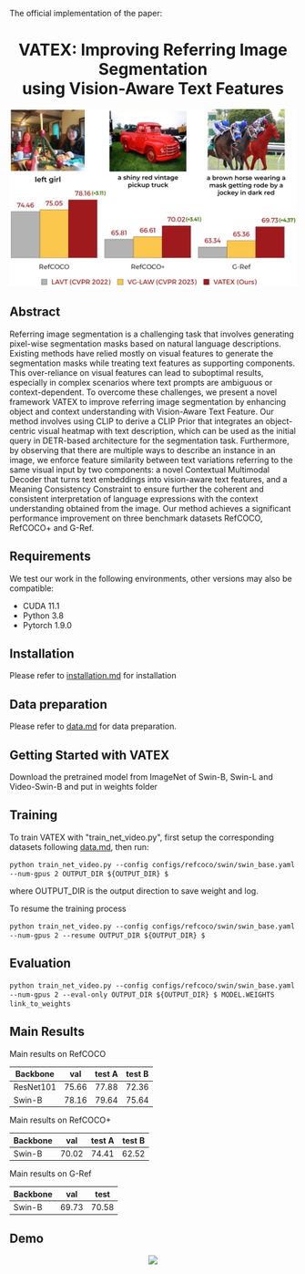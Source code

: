 The official implementation of the paper:

<div align="center">
<h1>
<b>
VATEX: Improving Referring Image Segmentation <br> using Vision-Aware Text Features
</b>
</h1>
</div>
<p align="center">
  <img src="assets/teaser.png" width="600">
</p>

## Abstract
Referring image segmentation is a challenging task that involves generating pixel-wise segmentation masks based on natural language descriptions. Existing methods have relied mostly on visual features to generate the segmentation masks while treating text features as supporting components. This over-reliance on visual features can lead to suboptimal results, especially in complex scenarios where text prompts are ambiguous or context-dependent. To overcome these challenges, we present a novel framework VATEX to improve referring image segmentation by enhancing object and context understanding with Vision-Aware Text Feature. Our method involves using CLIP to derive a CLIP Prior that integrates an object-centric visual heatmap with text description, which can be used as the initial query in DETR-based architecture for the segmentation task. Furthermore, by observing that there are multiple ways to describe an instance in an image, we enforce feature similarity between text variations referring to the same visual input by two components: a novel Contextual Multimodal Decoder that turns text embeddings into vision-aware text features, and a Meaning Consistency Constraint to ensure further the coherent and consistent interpretation of language expressions with the context understanding obtained from the image. Our method achieves a significant performance improvement on three benchmark datasets RefCOCO, RefCOCO+ and G-Ref. 

<!-- ## Update
``` update here ``` -->
## Requirements
We test our work in the following environments, other versions may also be compatible:
- CUDA 11.1
- Python 3.8
- Pytorch 1.9.0

## Installation
Please refer to [installation.md](docs/installation.md) for installation

## Data preparation
Please refer to [data.md](docs/data.md) for data preparation.

## Getting Started with VATEX 
Download the pretrained model from ImageNet of Swin-B, Swin-L and Video-Swin-B and put in weights folder 

## Training 
To train VATEX with "train_net_video.py", first setup the corresponding datasets following [data.md](docs/data.md), then run:
```
python train_net_video.py --config configs/refcoco/swin/swin_base.yaml --num-gpus 2 OUTPUT_DIR ${OUTPUT_DIR} $
```
where OUTPUT_DIR is the output direction to save weight and log.

To resume the training process 
```
python train_net_video.py --config configs/refcoco/swin/swin_base.yaml --num-gpus 2 --resume OUTPUT_DIR ${OUTPUT_DIR} $
```
## Evaluation
```
python train_net_video.py --config configs/refcoco/swin/swin_base.yaml --num-gpus 2 --eval-only OUTPUT_DIR ${OUTPUT_DIR} $ MODEL.WEIGHTS link_to_weights
```
## Main Results

Main results on RefCOCO

| Backbone | val | test A | test B |
| ---- |:-------------:| :-----:|:-----:|
| ResNet101 | 75.66 | 77.88 | 72.36 |
| Swin-B | 78.16  |   79.64  | 75.64 |

Main results on RefCOCO+

| Backbone | val | test A | test B |
| ---- |:-------------:| :-----:|:-----:|
| Swin-B | 70.02 | 74.41 | 62.52 |

Main results on G-Ref

| Backbone | val | test |
| ---- |:-------------:| :-----:|
| Swin-B | 69.73 | 70.58|





## Demo
<p align="center">
  <img src="assets/demo1.png" width="600">
</p>
